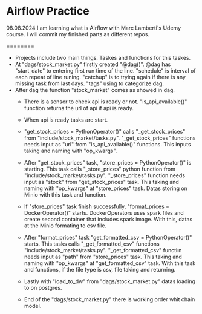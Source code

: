 Airflow Practice
========


08.08.2024
I am learning what is Airflow with Marc Lamberti's Udemy course. I will commit my finished parts as different repos.

========

* Projects include two main things. Taskes and functions for this taskes. 
* At "dags/stock_market.py" firstly created "@dag()".
    @dag has "start_date" to entering first run time of the line.
    "schedule" is interval of each repeat of line runing.
    "catchup" is to trying again if there is any missing task from last days.
    "tags" using to categorize dag.
* After dag the function "stock_market" comes as showed in dag. 
    *   There is a sensor to check api is ready or not.
        "is_api_available()" function returns the url of api if api is ready.
    *   When api is ready tasks are start.
    *   "get_stock_prices = PythonOperator()" calls "_get_stock_prices" from "include/stock_market/tasks.py".
        "_get_stock_prices" functions needs input as "url" from "is_api_available()" functions. This inputs taking and naming with "op_kwargs".
    
    *   After "get_stock_prices" task, "store_prices = PythonOperator()" is starting. This task calls "_store_prices" python function from "include/stock_market/tasks.py". 
        "_store_prices" function needs input as "stock" from "get_stock_prices" task. This taking and naming with "op_kwargs" at "store_prices" task.
        Datas storing on Minio with this task and function.
    
    *   If "store_prices" task finish successfully, "format_prices = DockerOperator()" starts. DockerOperators uses spark files and create second container that includes spark image.
        With this, datas at the Minio formating to csv file.

    
    *   After "format_prices" task "get_formatted_csv = PythonOperator()" starts. This tasks calls "_get_formatted_csv" functions "include/stock_market/tasks.py". 
        "_get_formatted_csv" functiın needs input as "path" from "store_prices" task. This taking and naming with "op_kwargs" at "get_formatted_csv" task.
        With this task and functions, if the file type is csv, file taking and returning.    

    *   Lastly with "load_to_dw" from "dags/stock_market.py" datas loading to on postgres. 

    *   End of the "dags/stock_market.py" there is working order whit chain model.
    
